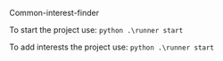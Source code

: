 Common-interest-finder

To start the project use:
```python .\runner start```

To add interests the project use:
```python .\runner start```